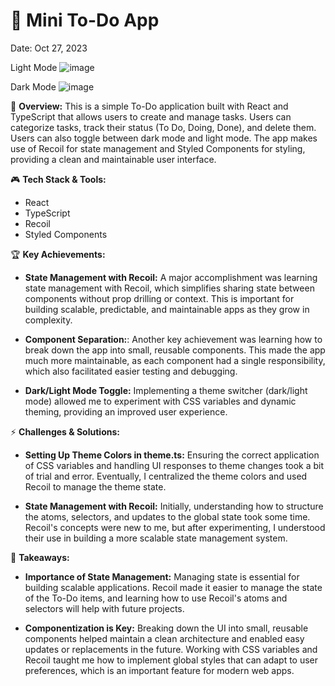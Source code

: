 # 📝 Mini To-Do App
 Date: Oct 27, 2023
 
Light Mode
![image](https://github.com/user-attachments/assets/1e3655eb-e167-419e-9853-2245a53650a5)

Dark Mode
![image](https://github.com/user-attachments/assets/81f8fe06-11f3-4719-acbf-aeddc524b2f6)

📌 **Overview:**
This is a simple To-Do application built with React and TypeScript that allows users to create and manage tasks. Users can categorize tasks, track their status (To Do, Doing, Done), and delete them. Users can also toggle between dark mode and light mode. The app makes use of Recoil for state management and Styled Components for styling, providing a clean and maintainable user interface.

🎮 **Tech Stack & Tools:**
- React
- TypeScript
- Recoil
- Styled Components

🏆 **Key Achievements:**
- **State Management with Recoil:** A major accomplishment was learning state management with Recoil, which simplifies sharing state between components without prop drilling or context. This is important for building scalable, predictable, and maintainable apps as they grow in complexity.

- **Component Separation:**: Another key achievement was learning how to break down the app into small, reusable components. This made the app much more maintainable, as each component had a single responsibility, which also facilitated easier testing and debugging.

- **Dark/Light Mode Toggle:** Implementing a theme switcher (dark/light mode) allowed me to experiment with CSS variables and dynamic theming, providing an improved user experience.

⚡ **Challenges & Solutions:**
- **Setting Up Theme Colors in theme.ts:** Ensuring the correct application of CSS variables and handling UI responses to theme changes took a bit of trial and error. Eventually, I centralized the theme colors and used Recoil to manage the theme state.

- **State Management with Recoil:**
Initially, understanding how to structure the atoms, selectors, and updates to the global state took some time. Recoil's concepts were new to me, but after experimenting, I understood their use in building a more scalable state management system.

🎯 **Takeaways:**
- **Importance of State Management:**
Managing state is essential for building scalable applications. Recoil made it easier to manage the state of the To-Do items, and learning how to use Recoil's atoms and selectors will help with future projects.

- **Componentization is Key:**
Breaking down the UI into small, reusable components helped maintain a clean architecture and enabled easy updates or replacements in the future. Working with CSS variables and Recoil taught me how to implement global styles that can adapt to user preferences, which is an important feature for modern web apps.
